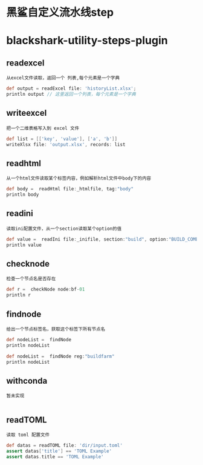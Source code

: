 黑鲨自定义流水线step
=========


# blackshark-utility-steps-plugin


## readexcel 

    从excel文件读取，返回一个 列表,每个元素是一个字典
```groovy
def output = readExcel file: 'historyList.xlsx';
println output // 这里返回一个列表，每个元素是一个字典

```

## writeexcel 

    把一个二维表格写入到 excel 文件
```groovy
def list = [['key', 'value'], ['a', 'b']]
writeXlsx file: 'output.xlsx', records: list

```

## readhtml 
    从一个html文件读取某个标签内容，例如解析html文件中body下的内容
```groovy
def body =  readHtml file:_htmlfile, tag:"body"
println body
```

## readini 
    读取ini配置文件，从一个section读取某个option的值
```groovy
def value =  readIni file:_inifile, section:"build", option:"BUILD_COMBINATION"
println value
```

## checknode
    检查一个节点名是否存在
```groovy
def r =  checkNode node:bf-01
println r

```

## findnode
    给出一个节点标签名，获取这个标签下所有节点名
```groovy
def nodeList =  findNode
println nodeList

def nodeList =  findNode reg:"buildfarm"
println nodeList
```

## withconda
    暂未实现
```groovy

```

## readTOML
    读取 toml 配置文件
```groovy
def datas = readTOML file: 'dir/input.toml'
assert datas['title'] == 'TOML Example'
assert datas.title == 'TOML Example'
```






